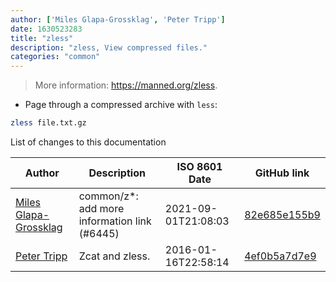```yaml
---
author: ['Miles Glapa-Grossklag', 'Peter Tripp']
date: 1630523283
title: "zless"
description: "zless, View compressed files."
categories: "common"
---
```

> More information: <https://manned.org/zless>.

- Page through a compressed archive with `less`:

```bash
zless file.txt.gz
```
List of changes to this documentation


Author | Description | ISO 8601 Date | GitHub link
------|-----|-----|-----
[Miles Glapa-Grossklag](mailto:miles@glapa-grossklag.com) | common/z*: add more information link (#6445) | 2021-09-01T21:08:03 | [82e685e155b9](https://github.com/tldr-pages/tldr/commit/82e685e155b93e19aef385e655da9134d4808701)
[Peter Tripp](mailto:petertripp@gmail.com) | Zcat and zless. | 2016-01-16T22:58:14 | [4ef0b5a7d7e9](https://github.com/tldr-pages/tldr/commit/4ef0b5a7d7e9cbed8159e2b525a0ea19e2f6d9c3)


